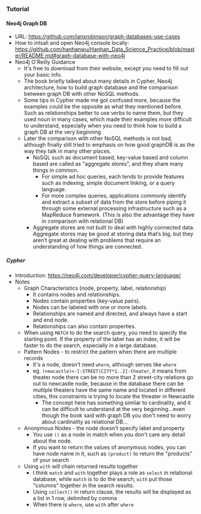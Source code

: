 
### Tutorial
#### Neo4j Graph DB
* URL: https://github.com/iansrobinson/graph-databases-use-cases
* How to intsall and open Neo4j console locally: https://github.com/hanhanwu/Hanhan_Data_Science_Practice/blob/master/README.md#graph-database-with-neo4j
* Neo4j O'Reilly Guidance
  * It's free to download from their website, except you need to fill out your basic info.
  * The book briefly talked about many details in Cypher, Neo4j architecture, how to build graph database and the comparison between graph DB with other NoSQL methods.
  * Some tips in Cypher made me got confused more, because the examples could be the opposite as what they mentioned before. Such as relationships better to use verbs to name them, but they used noun in many cases, which made their examples more difficult to understand, especially when you need to think how to build a graph DB at the very beginning
  * Later the comparison with other NoSQL methods is not bad, although finally still tried to emphasis on how good graphDB is as the way they talk in many other places.
    * NoSQL such as document based, key-value based and column based are called as "aggregate stores", and they share many things in common.
      * For simple ad hoc queries, each tends to provide features such as indexing, simple document linking, or a query language. 
      * For more complex queries, applications commonly identify and extract a subset of data from the store before piping it through some external processing infrastructure such as a MapReduce framework. (This is also the advantage they have in comparison with relational DB)
    * Aggregate stores are not built to deal with highly connected data. Aggregate stores may be good at storing data that’s big, but they aren’t great at dealing with problems that require an understanding of how things are connected.
##### Cypher
* Introduction: https://neo4j.com/developer/cypher-query-language/
* Notes
  * Graph Characteristics (node, property, label, relationship)
    * It contains nodes and relationships.
    * Nodes contain properties (key-value pairs).
    * Nodes can be labeled with one or more labels.
    * Relationships are named and directed, and always have a start and end node.
    * Relationships can also contain properties.
  * When using `MATCH` to do the search query, you need to specify the starting point. If the property of the label has an index, it will be faster to do the search, especially in a large database.
  * Pattern Nodes - to restrict the pattern when there are multiple records
    * It's a node, doesn't need `where`, although serves like `where`
    * eg. `(newcastle)<-[:STREET|CITY*1..2]-theater`, it means from theater node there can be no more than 2 street-city relations go out to newcastle node, because in the database there can be mutliple theaters have the same name and located in different cities, this constraints is trying to locate the threater in Newcastle
      * The concept here has something similar to cardinality, and it can be difficult to understand at the very beginning...even though the book said with graph DB you don't need to worry about cardinality as relational DB...
  * Anonymous Nodes - the node doesn't specify label and property
    * You use `()` as a node in match when you don't care any detail about the node.
    * If you want to return the values of anonymous nodes, you can have node name in it, such as `(product)` to return the "products" of your search
  * Using `with` will chain returned results together
    * I think `match` and `with` together plays a role as `select` in relational database, while `match` is to do the search, `with` put those "columns" together in the search results.
    * Using `collect()` in return clause, the results will be displayed as a list in 1 row, delimited by comma
    * When there is `where`, use `with` after `where`
